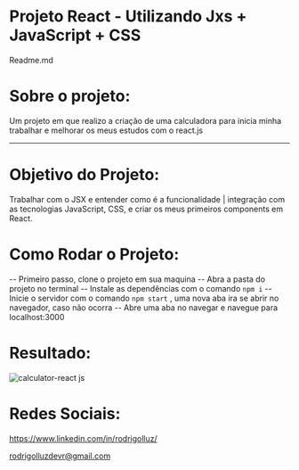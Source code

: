 # Projeto React - Utilizando Jxs + JavaScript + CSS

Readme.md


# Sobre o projeto:

Um projeto em que realizo a criação de uma calculadora para inicia minha trabalhar e melhorar os meus estudos com o react.js

---

##

# Objetivo do Projeto:

Trabalhar com o JSX e entender como é a funcionalidade | integração com as tecnologias JavaScript, CSS, e criar os meus primeiros components em React.


# Como Rodar o Projeto:

-- Primeiro passo, clone o projeto em sua maquina
-- Abra a pasta do projeto no terminal
-- Instale as dependências com o comando `npm i` 
-- Inicie o servidor com o comando `npm start` , uma nova aba ira se abrir no navegador, caso não ocorra
-- Abre uma aba no navegar e navegue para localhost:3000

##

# Resultado:

![calculator-react js](https://github.com/rodrigolluzdevr/calculator-react/assets/127913307/84eda998-cf00-4bdd-9b69-3360ef696ac6)

# Redes Sociais:

https://www.linkedin.com/in/rodrigolluz/

rodrigolluzdevr@gmail.com


